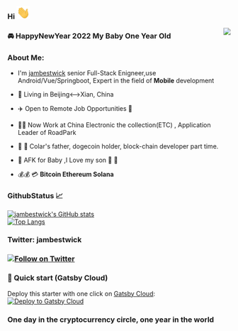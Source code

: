 
### Hi <img src="https://github.com/jambestwick/jambestwick/blob/master/src/wave.gif" width="30px">

<img align="right" src="https://visitor-badge.laobi.icu/badge?page_id=jambestwick.jambestwick">

### :oncoming_automobile: HappyNewYear 2022  My Baby One Year Old

### About Me:
- I'm [jambestwick](https://linktr.ee/jambestwick) senior Full-Stack Enigneer,use Android/Vue/Springboot, Expert in the field of **Mobile** development

- 🗼 Living in Beijing<-->Xian, China

- ✈️ Open to Remote Job Opportunities 🍻

- 👷‍♂️ Now Work at China Electronic the collection(ETC) , Application Leader of RoadPark 

- 👶 💌 Colar's father, dogecoin holder, block-chain developer part time.
- 🍼 AFK for Baby ,I Love my son 💑 💝

- 💰💰 💳  **Bitcoin Ethereum Solana**

### GithubStatus 📈 
[![jambestwick's GitHub stats](https://github-readme-stats.vercel.app/api?username=jambestwick)](https://github.com/anuraghazra/github-readme-stats)
<br />
[![Top Langs](https://github-readme-stats.vercel.app/api/top-langs/?username=jambestwick)](https://github.com/anuraghazra/github-readme-stats) 


### Twitter: jambestwick
###  [![Follow on Twitter](https://img.shields.io/twitter/follow/jambestwick.svg)](https://twitter.com/intent/follow?screen_name=jambestwick)

### 🚀 Quick start (Gatsby Cloud)
Deploy this starter with one click on [Gatsby Cloud](https://www.gatsbyjs.com/cloud/):
[<img src="https://www.gatsbyjs.com/deploynow.svg" alt="Deploy to Gatsby Cloud">](https://www.gatsbyjs.com/dashboard/deploynow?url=https://github.com/gatsbyjs/gatsby-starter-default)
### One day in the cryptocurrency circle, one year in the world
